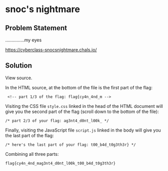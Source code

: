 # snoc's nightmare
## Problem Statement

...............my eyes

https://cyberclass-snocsnightmare.chals.io/

## Solution

View source.

In the HTML source, at the bottom of the file is the first part of the flag:

` <!-- part 1/3 of the flag: flag{cy4n_4nd_m -->`

Visiting the CSS file `style.css` linked in the head of the HTML document will give you the second part of the flag (scroll down to the bottom of the file):

`/* part 2/3 of your flag: ag3nt4_d0nt_l00k_ */`

Finally, visiting the JavaScript file `script.js` linked in the body will give you the last part of the flag:

`/* here's the last part of your flag: t00_b4d_t0g3th3r} */`

Combining all three parts:

`flag{cy4n_4nd_mag3nt4_d0nt_l00k_t00_b4d_t0g3th3r}`

